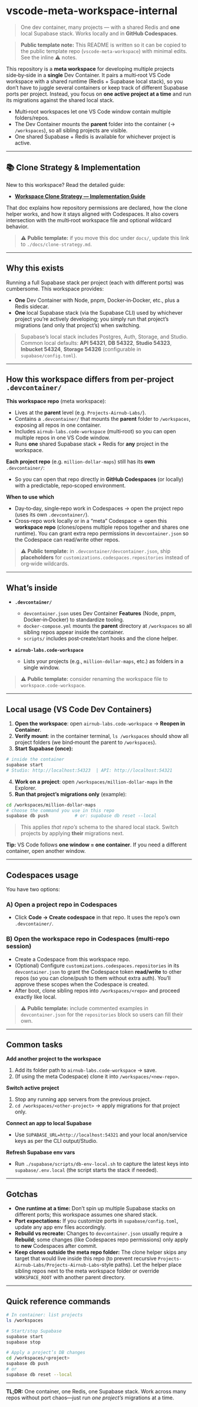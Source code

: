 # vscode-meta-workspace-internal

> One dev container, many projects — with a shared Redis and **one** local Supabase stack. Works locally and in **GitHub Codespaces**.

> **Public template note:** This README is written so it can be copied to the public template repo (`vscode-meta-workspace`) with minimal edits. See the inline ⚠️ notes.

This repository is a **meta workspace** for developing multiple projects side‑by‑side in a **single** Dev Container. It pairs a multi‑root VS Code workspace with a shared runtime (Redis + Supabase local stack), so you don’t have to juggle several containers or keep track of different Supabase ports per project. Instead, you focus on **one active project at a time** and run its migrations against the shared local stack.

* Multi‑root workspaces let one VS Code window contain multiple folders/repos.
* The Dev Container mounts the **parent** folder into the container (→ `/workspaces`), so all sibling projects are visible.
* One shared Supabase + Redis is available for whichever project is active.

---

## 📚 Clone Strategy & Implementation

New to this workspace? Read the detailed guide:

* **[Workspace Clone Strategy — Implementation Guide](./docs/clone-strategy.md)**

That doc explains how repository permissions are declared, how the clone helper works, and how it stays aligned with Codespaces. It also covers intersection with the multi‑root workspace file and optional wildcard behavior.

> ⚠️ **Public template:** if you move this doc under `docs/`, update this link to `./docs/clone-strategy.md`.

---

## Why this exists

Running a full Supabase stack per project (each with different ports) was cumbersome. This workspace provides:

* **One** Dev Container with Node, pnpm, Docker‑in‑Docker, etc., plus a Redis sidecar.
* **One** local Supabase stack (via the Supabase CLI) used by whichever project you’re actively developing; you simply run that project’s migrations (and only that project’s) when switching.

> Supabase’s local stack includes Postgres, Auth, Storage, and Studio. Common local defaults: **API 54321**, **DB 54322**, **Studio 54323**, **Inbucket 54324**, **Storage 54326** (configurable in `supabase/config.toml`).

---

## How this workspace differs from per‑project `.devcontainer/`

**This workspace repo** (meta workspace):

* Lives at the **parent** level (e.g. `Projects-Airnub-Labs/`).
* Contains a `.devcontainer/` that mounts the **parent** folder to `/workspaces`, exposing all repos in one container.
* Includes `airnub-labs.code-workspace` (multi‑root) so you can open multiple repos in one VS Code window.
* Runs **one** shared Supabase stack + Redis for **any** project in the workspace.

**Each project repo** (e.g. `million-dollar-maps`) still has its **own** `.devcontainer/`:

* So you can open that repo directly in **GitHub Codespaces** (or locally) with a predictable, repo‑scoped environment.

**When to use which**

* Day‑to‑day, single‑repo work in Codespaces → open the project repo (uses its own `.devcontainer/`).
* Cross‑repo work locally or in a “meta” Codespace → open this **workspace repo** (clones/opens multiple repos together and shares one runtime). You can grant extra repo permissions in `devcontainer.json` so the Codespace can read/write other repos.

> ⚠️ **Public template:** in `.devcontainer/devcontainer.json`, ship **placeholders** for `customizations.codespaces.repositories` instead of org‑wide wildcards.

---

## What’s inside

* **`.devcontainer/`**

  * `devcontainer.json` uses Dev Container **Features** (Node, pnpm, Docker‑in‑Docker) to standardize tooling.
  * `docker-compose.yml` mounts the **parent** directory at `/workspaces` so all sibling repos appear inside the container.
  * `scripts/` includes post‑create/start hooks and the clone helper.
* **`airnub-labs.code-workspace`**

  * Lists your projects (e.g., `million-dollar-maps`, etc.) as folders in a single window.

> ⚠️ **Public template:** consider renaming the workspace file to `workspace.code-workspace`.

---

## Local usage (VS Code Dev Containers)

1. **Open the workspace**: open `airnub-labs.code-workspace` → **Reopen in Container**.
2. **Verify mount**: in the container terminal, `ls /workspaces` should show all project folders (we bind‑mount the parent to `/workspaces`).
3. **Start Supabase (once):**

```bash
# inside the container
supabase start
# Studio: http://localhost:54323  | API: http://localhost:54321
```

4. **Work on a project**: open `/workspaces/million-dollar-maps` in the Explorer.
5. **Run that project’s migrations only** (example):

```bash
cd /workspaces/million-dollar-maps
# choose the command you use in this repo
supabase db push          # or: supabase db reset --local
```

> This applies *that repo’s* schema to the shared local stack. Switch projects by applying **their** migrations next.

**Tip:** VS Code follows **one window = one container**. If you need a different container, open another window.

---

## Codespaces usage

You have two options:

### A) Open a **project** repo in Codespaces

* Click **Code → Create codespace** in that repo. It uses the repo’s own `.devcontainer/`.

### B) Open the **workspace repo** in Codespaces (multi‑repo session)

* Create a Codespace from this workspace repo.
* (Optional) Configure `customizations.codespaces.repositories` in its `devcontainer.json` to grant the Codespace token **read/write** to other repos (so you can clone/push to them without extra auth). You’ll approve these scopes when the Codespace is created.
* After boot, clone sibling repos into `/workspaces/<repo>` and proceed exactly like local.

> ⚠️ **Public template:** include commented examples in `devcontainer.json` for the `repositories` block so users can fill their own.

---

## Common tasks

**Add another project to the workspace**

1. Add its folder path to `airnub-labs.code-workspace` → save.
2. (If using the meta Codespace) clone it into `/workspaces/<new-repo>`.

**Switch active project**

1. Stop any running app servers from the previous project.
2. `cd /workspaces/<other-project>` → apply migrations for that project only.

**Connect an app to local Supabase**

* Use `SUPABASE_URL=http://localhost:54321` and your local anon/service keys as per the CLI output/Studio.

**Refresh Supabase env vars**

* Run `./supabase/scripts/db-env-local.sh` to capture the latest keys into `supabase/.env.local` (the script starts the stack if needed).

---

## Gotchas

* **One runtime at a time:** Don’t spin up multiple Supabase stacks on different ports; this workspace assumes one shared stack.
* **Port expectations:** If you customize ports in `supabase/config.toml`, update any app env files accordingly.
* **Rebuild vs recreate:** Changes to `devcontainer.json` usually require a **Rebuild**; some changes (like Codespaces repo permissions) only apply to **new** Codespaces after commit.
* **Keep clones outside the meta repo folder:** The clone helper skips any target that would live inside this repo (to prevent recursive `Projects-Airnub-Labs/Projects-Airnub-Labs`-style paths). Let the helper place sibling repos next to the meta workspace folder or override `WORKSPACE_ROOT` with another parent directory.

---

## Quick reference commands

```bash
# In container: list projects
ls /workspaces

# Start/stop Supabase
supabase start
supabase stop

# Apply a project’s DB changes
cd /workspaces/<project>
supabase db push
# or
supabase db reset --local
```

---

**TL;DR:** One container, one Redis, one Supabase stack. Work across many repos without port chaos—just run *one project’s* migrations at a time.
